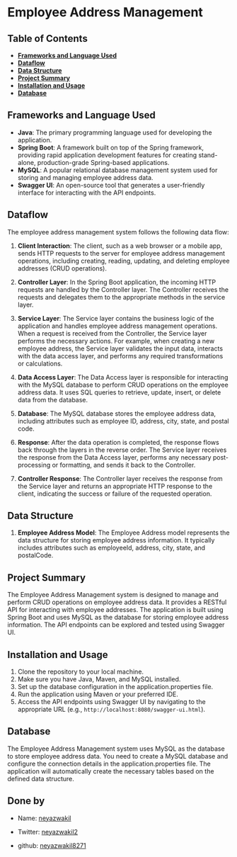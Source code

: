 # Employee Address Management

## Table of Contents

- **[Frameworks and Language Used](#frameworks-and-language-used)**
- **[Dataflow](#dataflow)**
- **[Data Structure](#data-structure)**
- **[Project Summary](#project-summary)**
- **[Installation and Usage](#installation-and-usage)**
- **[Database](#database)**

## Frameworks and Language Used

- **Java**: The primary programming language used for developing the application.
- **Spring Boot**: A framework built on top of the Spring framework, providing rapid application development features for creating stand-alone, production-grade Spring-based applications.
- **MySQL**: A popular relational database management system used for storing and managing employee address data.
- **Swagger UI**: An open-source tool that generates a user-friendly interface for interacting with the API endpoints.

## Dataflow

The employee address management system follows the following data flow:

1. **Client Interaction**: The client, such as a web browser or a mobile app, sends HTTP requests to the server for employee address management operations, including creating, reading, updating, and deleting employee addresses (CRUD operations).

2. **Controller Layer**: In the Spring Boot application, the incoming HTTP requests are handled by the Controller layer. The Controller receives the requests and delegates them to the appropriate methods in the service layer.

3. **Service Layer**: The Service layer contains the business logic of the application and handles employee address management operations. When a request is received from the Controller, the Service layer performs the necessary actions. For example, when creating a new employee address, the Service layer validates the input data, interacts with the data access layer, and performs any required transformations or calculations.

4. **Data Access Layer**: The Data Access layer is responsible for interacting with the MySQL database to perform CRUD operations on the employee address data. It uses SQL queries to retrieve, update, insert, or delete data from the database.

5. **Database**: The MySQL database stores the employee address data, including attributes such as employee ID, address, city, state, and postal code.

6. **Response**: After the data operation is completed, the response flows back through the layers in the reverse order. The Service layer receives the response from the Data Access layer, performs any necessary post-processing or formatting, and sends it back to the Controller.

7. **Controller Response**: The Controller layer receives the response from the Service layer and returns an appropriate HTTP response to the client, indicating the success or failure of the requested operation.

## Data Structure

1. **Employee Address Model**: The Employee Address model represents the data structure for storing employee address information. It typically includes attributes such as employeeId, address, city, state, and postalCode.

## Project Summary

The Employee Address Management system is designed to manage and perform CRUD operations on employee address data. It provides a RESTful API for interacting with employee addresses. The application is built using Spring Boot and uses MySQL as the database for storing employee address information. The API endpoints can be explored and tested using Swagger UI.

## Installation and Usage

1. Clone the repository to your local machine.
2. Make sure you have Java, Maven, and MySQL installed.
3. Set up the database configuration in the application.properties file.
4. Run the application using Maven or your preferred IDE.
5. Access the API endpoints using Swagger UI by navigating to the appropriate URL (e.g., `http://localhost:8080/swagger-ui.html`).

## Database

The Employee Address Management system uses MySQL as the database to store employee address data. You need to create a MySQL database and configure the connection details in the application.properties file. The application will automatically create the necessary tables based on the defined data structure.

## Done by 

- Name: [neyazwakil](https://github.com/Neyazwakil/gitassign)

- Twitter: [neyazwakil2](https://twitter.com/your_twitter_id)
- github:  [neyazwakil8271](https://github.com/)

